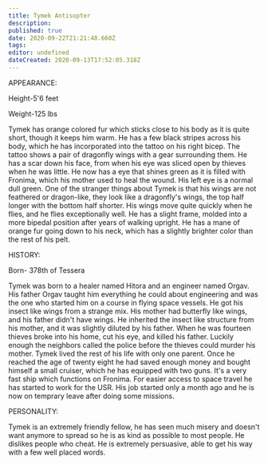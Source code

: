 ```yaml
---
title: Tymek Antisopter
description: 
published: true
date: 2020-09-22T21:21:48.660Z
tags: 
editor: undefined
dateCreated: 2020-09-13T17:52:05.318Z
---
```


APPEARANCE:

Height-5'6 feet

Weight-125 lbs

Tymek has orange colored fur which sticks close to his body as it is quite short, though it keeps him warm. He has a few black stripes across his body, which he has incorporated into the tattoo on his right bicep. The tattoo shows a pair of dragonfly wings with a gear surrounding them. He has a scar down his face, from when his eye was sliced open by thieves when he was little. He now has a eye that shines green as it is filled with Fronima, which his mother used to heal the wound. His left eye is a normal dull green. One of the stranger things about Tymek is that his wings are not feathered or dragon-like, they look like a dragonfly's wings, the top half longer with the bottom half shorter. His wings move quite quickly when he flies, and he flies exceptionally well. He has a slight frame, molded into a more bipedal position after years of walking upright. He has a mane of orange fur going down to his neck, which has a slightly brighter color than the rest of his pelt.

HISTORY:

Born- 378th of Tessera

Tymek was born to a healer named Hitora and an engineer named Orgav. His father Orgav taught him everything he could about engineering and was the one who started him on a course in flying space vessels. He got his insect like wings from a strange mix. His mother had butterfly like wings, and his father didn't have wings. He inherited the insect like structure from his mother, and it was slightly diluted by his father. When he was fourteen thieves broke into his home, cut his eye, and killed his father. Luckily enough the neighbors called the police before the thieves could murder his mother. Tymek lived the rest of his life with only one parent. Once he reached the age of twenty eight he had saved enough money and bought himself a small cruiser, which he has equipped with two guns. It's a very fast ship which functions on Fronima. For easier access to space travel he has started to work for the USR. His job started only a month ago and he is now on temprary leave after doing some missions.

PERSONALITY:

Tymek is an extremely friendly fellow, he has seen much misery and doesn't want anymore to spread so he is as kind as possible to most people. He dislikes people who cheat. He is extremely persuasive, able to get his way with a few well placed words.